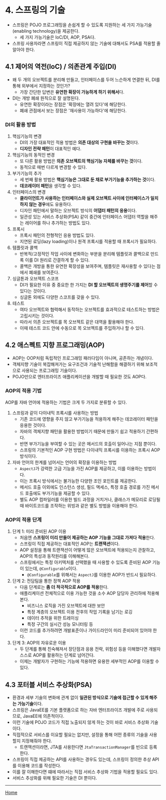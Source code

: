 # 4. 스프링의 기술

- 스프링은 POJO 프로그래밍을 손쉽게 할 수 있도록 지원하는 세 가지 가능기술(enabling technology)을 제공한다.
    - 세 가지 가능기술은 IoC/DI, AOP, PSA다.
- 스프링 사용자라면 스프링이 직접 제공하지 않는 기술에 대해서도 PSA를 적용할 줄 알아야 한다.


## 4.1 제어의 역전(IoC) / 의존관계 주입(DI)

- 왜 두 개의 오브젝트를 분리해 만들고, 인터페이스를 두어 느슨하게 연결한 뒤, DI를 통해 외부에서 지정하는 것인가?
    - 가장 간단한 답변은 **유연한 확장이 가능하게 하기 위해서**다.
- DI는 개방 폐쇄 원칙으로 잘 설명된다.
    - 유연한 확장이라는 장점은 '확장에는 열려 있다'에 해당한다.
    - 폐쇄 관점에서 보는 장점은 '재사용이 가능하다'에 해당한다.
    
### DI의 활용 방법

1. 핵심기능의 변경
    - DI의 가장 대표적인 적용 방법은 **의존 대상의 구현을 바꾸는 것**이다.
    - **디자인 전략 패턴**이 대표적인 예다.
2. 핵심기능의 동적인 변경
    - 또 다른 활용 방법은 **의존 오브젝트의 핵심기능 자체를 바꾸는 것**이다.
    - 동적으로 매번 다르게 변경할 수 있다.
3. 부가기능의 추가
    - 세 번째 활용 방법은 **핵심기능은 그대로 둔 채로 부가기능을 추가하는 것**이다.
    - **데코레이터 패턴**을 생각할 수 있다.
4. 인터페이스의 변경
    - **클라이언트가 사용하는 인터페이스와 실제 오브젝트 사이에 인터페이스가 일치하지 않는 경우**에도 유용하다.
    - 디자인 패턴에서 말하는 오브젝트 방식의 **어댑터 패턴의 응용**이다.
    - 일관성 있는 서비스 추상화(PSA) 같이 중간에 인터페이스 어댑터 역할을 해주는 레이어를 하나 추가하는 방법도 있다.
5. 프록시
    - 프록시 패턴의 전형적인 응용 방법도 있다.
    - 지연된 로딩(lazy loading)이나 원격 프록시를 적용할 때 프록시가 필요하다.
6. 템플릿과 콜백
    - 반복적/고정적인 작업 사이에 변화하는 부분을 분리해 템플릿과 콜백으로 만드록 이를 DI 원리로 간결하게 할 수 있다.
    - 콜백은 개방을 통한 유연한 확장성을 보여주며, 템플릿은 재사용할 수 있다는 점에서 폐쇄를 보여준다.
7. 싱글톤과 오브젝트 스코프
    - DI가 필요한 이유 중 중요한 한 가지는 **DI 할 오브젝트의 생명주기를 제어**할 수 있다는 것이다.
    - 싱글톤 외에도 다양한 스코프를 갖을 수 있다.
8. 테스트
    - 여타 오브젝트와 협력해서 동작하는 오브젝트를 효과적으로 테스트하는 방법은 고립시키는 것이다.
    - 따라서 의존 오브젝트를 목 오브젝트 같은 대역을 활용해야 한다.
    - 이때 테스트 코드 안에 수동으로 목 오브젝트를 주입하거나 할 수 있다.

## 4.2 애스펙트 지향 프로그래밍(AOP)

- AOP는 OOP처럼 독립적인 프로그래밍 패러다임이 아니며, 공존하는 개념이다.
- 객체지향 기술이 복잡해져가는 요구조건과 기술적 난해함을 해결하기 위해 보조적으로 사용되는 프로그래밍 기술이다.
- POJO만으로 엔터프라이즈 애플리케이션을 개발할 때 필요한 것도 AOP다.

### AOP의 적용 기법

AOP를 자바 언어에 적용하는 기법은 크게 두 가지로 분류할 수 있다.

1. 스프링과 같이 다이내믹 프록시를 사용하는 방법
   - 기존 코드에 영향을 주지 않고 부가기능을 적용하게 해주는 데코레이터 패턴을 응용한 것이다.
   - 자바의 객체지향 패턴을 활용한 방법이기 때문에 만들기 쉽고 적용하기 간편하다.
   - 반면 부가기능을 부여할 수 있는 곳은 메서드의 호출이 일어나는 지점 뿐이다.
   - 스프링의 기본적인 AOP 구현 방법은 다이내믹 프록시를 이용하는 프록시 AOP 방식이다.
2. 자바 언어의 한계를 넘어서는 언어의 확장을 이용하는 방법
   - `AspectJ`가 강력한 고급 기능을 가진 AOP를 제공하고, 이를 이용하는 방법이다.
   - 이는 프록시 방식에서는 불가능한 다양한 조인 포인트를 제공한다.
   - 메서드 호출 이외에도 인스턴스 생성, 필드 액세스, 특정 호출 경로를 가진 메서드 호출에도 부가기능을 제공할 수 있다.
   - 별도 AOP 컴파일러를 이용한 빌드 과정을 거치거나, 클래스가 메모리로 로딩될 때 바이트코드를 조작하는 위빙과 같은 별도 방법을 이용해야 한다.

### AOP의 적용 단계

1. 단계 1: 미리 준비된 AOP 이용
   - 처음엔 **스프링이 미리 만들어 제공하는 AOP 기능을 그대로 가져다 적용**한다.
   - 스프링이 직접 제공하는 대표적인 AOP는 **트랜잭션**이다.
   - AOP 설정을 통해 트랜잭션이 어떻게 많은 오브젝트에 적용되는지 관찰하고, AOP의 특성과 동작원리를 이해해본다.
   - 스프링에서는 특정 아키텍처를 선택했을 때 사용할 수 있도록 준비된 AOP 기능이 있는데, `@Configurable`이다.
      - `@Configurable`를 위해서는 `AspectJ`를 이용한 AOP가 반드시 필요하다.
2. 단계 2: 전담팀을 통한 정책 AOP 적용
   - 다음 단계로는 **좀 더 적극적으로 AOP를 적용**한다.
   - 애플리케이션 전체적으로 이용 가능한 것을 소수 AOP 담당자 관리하에 적용해본다.
      - 비즈니스 로직을 가진 오브젝트에 대한 보안
      - 특정 계층의 오브젝트 이용 전후의 작업 기록을 남기는 로깅
      - 데이터 추적을 위한 트레이싱
      - 특정 구간의 실시간 성능 모니터링 등
   - 이런 코드를 추가하려면 개발표준이나 가이드라인이 미리 준비되어 있어야 한다.
3. 단계 3: AOP의 자유로운 이용
   - 두 단계를 통해 친숙해져서 장단점과 응용 전략, 위험성 등을 이해했다면 개발자 스스로 AOP를 활용하는 단계로 넘어간다.
   - 이제는 개발자가 구현하는 기능에 적용하면 유용한 세부적인 AOP를 이용할 수 있다.
    
## 4.3 포터블 서비스 추상화(PSA)

- 환경과 세부 기술의 변화에 관계 없이 **일관된 방식으로 기술에 접근할 수 있게 해주는 가능기술**이다.
- 스프링은 JavaEE를 기본 플랫폼으로 하는 자바 엔터프라이즈 개발에 주로 사용되므로, JavaEE에 의존적이다.
- 이런 기술에 POJO 코드가 직접 노출되지 않게 하는 것이 바로 서비스 추상화 기술이다.
- 직접적으로 서비스를 이요할 필요는 없지만, 설정을 통해 어떤 종류의 기술을 사용할지 지정해줘야 한다.
    - 트랜잭션이라면, JTA를 사용한다면 `JtaTransactionManager`를 빈으로 등록한다.
- 스프링이 직접 제공하는 API를 사용하는 경우도 있는데, 스프링이 정의한 추상 API를 이용해 코드를 작성한다.
- 이를 잘 이해한다면 떄에 따라서는 직접 서비스 추상화 기법을 적용할 필요도 있다.
- 서비스 추상화를 위해 필요한 기술은 DI 뿐이다.

---
[Home](./index.md)

